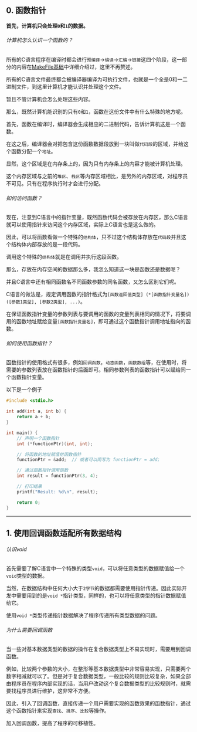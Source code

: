 ## 0. 函数指针

**首先，计算机只会处理`0`和`1`的数据。**

###### 计算机怎么认识一个函数的？

所有的C语言程序在编译时都会进行`预编译`->`编译`->`汇编`->`链接`这四个阶段，这一部分的内容在[MakeFile基础](../../Linux开发/makefile/makefile基础.md)中详细介绍过，这里不再赘述。

所有的C语言文件最终都会被编译器编译为可执行文件，也就是一个全是0和一二进制文件，到这里计算机才能认识并处理这个文件。

暂且不管计算机会怎么处理这些内容。

那么，既然计算机能识别的只有`0`和`1`，函数在这份文件中有什么特殊的地方呢。

首先，函数在编译时，编译器会生成相应的二进制代码，告诉计算机这是一个函数。

在这之后，编译器会对把包含这份函数数据段放到一块叫做`代码段`的区域，并给这个函数分配一个`地址`。

显然，这个区域是在内存条上的，因为只有内存条上的内容才能被计算机处理。

这个内存区域与之前的`堆区`、`栈区`等内存区域相比，是另外的内存区域，对程序员不可见。只有在程序执行时才会进行分配。

###### 如何访问函数？

现在，注意到C语言中的指针变量，既然函数代码会被存放在内存区，那么C语言就可以使用指针来访问这个内存区域，实际上C语言也是这么做的。

因此，可以将函数看做一个特殊的`结构体`，只不过这个结构体存放在`代码段`并且这个结构体内部存放的是一段代码。

调用这个特殊的`结构体`就是在调用并执行这段函数。

那么，存放在内存空间的数据那么多，我怎么知道这一块是函数还是数据呢？

并且C语言中还有相同函数名不同函数参数的同名函数，又怎么区别它们呢。

C语言的做法是，规定调用函数的指针格式为`[函数返回值类型] (*[函数指针变量名])([参数1类型], [参数2类型], ...)`。

在保证函数指针变量的参数列表与要调用的函数的变量列表相同的情况下，将要调用的函数地址赋给变量`[函数指针变量名]`，即可通过这个函数指针调用地址指向的函数。

###### 如何使用函数指针？

函数指针的使用格式有很多，例如`回调函数`，`动态函数`，`函数数组`等，在使用时，将需要的参数列表放在函数指针的后面即可。相同参数列表的函数指针可以赋给同一个函数指针变量。

以下是一个例子

```C
#include <stdio.h>

int add(int a, int b) {
    return a + b;
}

int main() {
    // 声明一个函数指针
    int (*functionPtr)(int, int);

    // 将函数的地址赋值给函数指针
    functionPtr = &add;  // 或者可以简写为 functionPtr = add;

    // 通过函数指针调用函数
    int result = functionPtr(3, 4);

    // 打印结果
    printf("Result: %d\n", result);

    return 0;
}

```

------

## 1. 使用回调函数适配所有数据结构

###### 认识void

首先需要了解C语言中一个特殊的类型`void`，可以将任意类型的数据赋值给一个`void`类型的数据。

当然，在数据结构中任何大小大于`2字节`的数据都需要使用指针传递。因此实际开发中需要用到的是`void *`指针类型，同样的，也可以将任意类型的指针数据赋值给它。

使用`void *`类型传递指针数据解决了程序传递所有类型数据的问题。

###### 为什么需要回调函数

当一些对基本数据类型的数据的操作在复合数据类型上不易实现时，需要用到回调函数。

例如，比较两个参数的大小，在整形等基本数据类型中非常容易实现，只需要两个数字相减就可以了。但是对于复合数据类型，一般比较的规则比较复杂，如果全部由程序员在程序内部实现的话，当用户改动这个复合数据类型的比较规则时，就需要找程序员进行维护，这非常不方便。

因此，引入了回调函数，直接传递一个用户需要实现的函数效果的函数指针，通过这个函数指针来实现`查找`、`排序`、`比较`等操作。

加入回调函数，提高了程序的可移植性。













